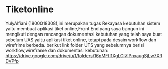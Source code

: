 # Tiketonline
YulyAlfiani (1800018308),ini merupakan tugas Rekayasa kebutuhan sistem yaitu membuat aplikasi tiket online,Front End yang saya bangun ini mengikuti dengan rancangan dokumentasi kebutuhan yang telah saya buat sebelum UAS yaitu aplikasi tiket online, tetapi pada desain workflow dan wirefrime berbeda.
berikut link folder UTS yang sebelumnya berisi workflow,wireframe dan dokumentasi kebutuhan:
https://drive.google.com/drive/u/1/folders/16pMFfl1XgLCl7lPnxaugSjLw7XRDVPfp
